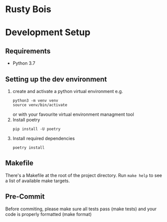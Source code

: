# Rusty Bois

# Development Setup
## Requirements
- Python 3.7

## Setting up the dev environment
1. create and activate a python virtual environment e.g.
    ```shell
    python3 -m venv venv
    source venv/bin/activate
    ```
    or with your favourite virtual environment managment tool
2. Install poetry
    ```shell
    pip install -U poetry
    ```
3. Install required dependencies
    ```shell
    poetry install
    ```

## Makefile
There's a Makefile at the root of the project directory. Run `make help`
to see a list of available make targets.

## Pre-Commit
Before commiting, please make sure all tests pass (make tests) and
your code is properly formatted (make format)